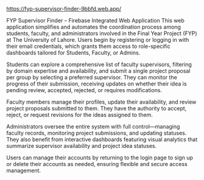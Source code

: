 https://fyp-supervisor-finder-9bbfd.web.app/

FYP Supervisor Finder – Firebase Integrated Web Application
This web application simplifies and automates the coordination process among students, faculty, and administrators involved in the Final Year Project (FYP) at The University of Lahore. Users begin by registering or logging in with their email credentials, which grants them access to role-specific dashboards tailored for Students, Faculty, or Admins.

Students can explore a comprehensive list of faculty supervisors, filtering by domain expertise and availability, and submit a single project proposal per group by selecting a preferred supervisor. They can monitor the progress of their submission, receiving updates on whether their idea is pending review, accepted, rejected, or requires modifications.

Faculty members manage their profiles, update their availability, and review project proposals submitted to them. They have the authority to accept, reject, or request revisions for the ideas assigned to them.

Administrators oversee the entire system with full control—managing faculty records, monitoring project submissions, and updating statuses. They also benefit from interactive dashboards featuring visual analytics that summarize supervisor availability and project idea statuses.

Users can manage their accounts by returning to the login page to sign up or delete their accounts as needed, ensuring flexible and secure access management.



